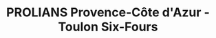 ---
title: "PROLIANS Provence-Côte d'Azur - Toulon Six-Fours"
url: /six-fours-les-plages/prolians-provence-cote-dazur-toulon-six-fours/
shop: Eisenwaren
---